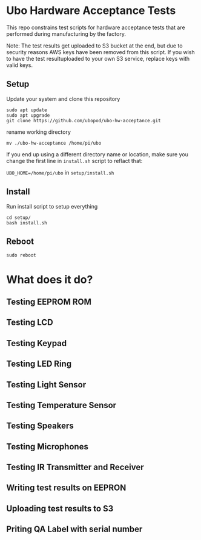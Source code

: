 # Ubo Hardware Acceptance Tests
This repo constrains test scripts for hardware acceptance tests that are performed during manufacturing by the factory. 

Note: The test results get uploaded to S3 bucket at the end, but due to security reasons AWS keys have been removed from this script. If you wish to have the test resultuploaded to your own S3 service, replace keys with valid keys.

## Setup

Update your system and clone this repository 

```
sudo apt update  
sudo apt upgrade  
git clone https://github.com/ubopod/ubo-hw-acceptance.git
```

rename working directory

`mv ./ubo-hw-acceptance /home/pi/ubo`

If you end up using a different directory name or location, make sure you change the first line in `install.sh` script to reflact that:

`UBO_HOME=/home/pi/ubo` in `setup/install.sh` 

## Install

Run install script to setup everything

```
cd setup/  
bash install.sh
```

## Reboot
`sudo reboot`

# What does it do?

## Testing EEPROM ROM
## Testing LCD
## Testing Keypad
## Testing LED Ring
## Testing Light Sensor
## Testing Temperature Sensor
## Testing Speakers
## Testing Microphones
## Testing IR Transmitter and Receiver
## Writing test results on EEPRON
## Uploading test results to S3
## Priting QA Label with serial number







